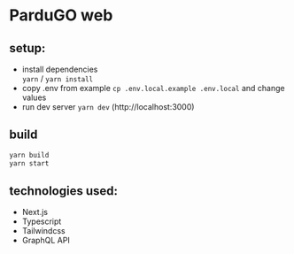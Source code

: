 # ParduGO web

## setup:

- install dependencies\
   `yarn` / `yarn install`
- copy .env from example `cp .env.local.example .env.local` and change values
- run dev server `yarn dev` (http://localhost:3000)

## build

```bash
yarn build
yarn start
```

## technologies used:

- Next.js
- Typescript
- Tailwindcss
- GraphQL API
